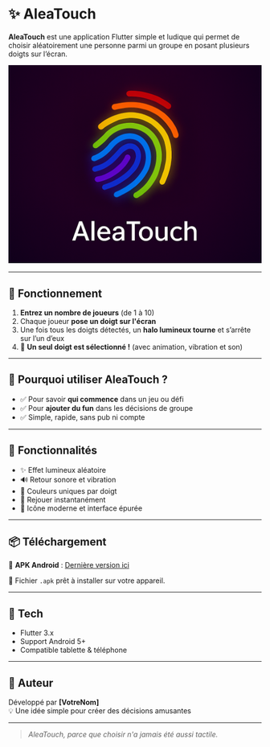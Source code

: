 # ✨ AleaTouch

**AleaTouch** est une application Flutter simple et ludique qui permet de choisir aléatoirement une personne parmi un groupe en posant plusieurs doigts sur l’écran.

![AleaTouch Splash](splash_screen_crop.PNG)

---

## 📱 Fonctionnement

1. **Entrez un nombre de joueurs** (de 1 à 10)
2. Chaque joueur **pose un doigt sur l'écran**
3. Une fois tous les doigts détectés, un **halo lumineux tourne** et s’arrête sur l’un d’eux
4. 🎉 **Un seul doigt est sélectionné !** (avec animation, vibration et son)

---

## 🎯 Pourquoi utiliser AleaTouch ?

- ✅ Pour savoir **qui commence** dans un jeu ou défi
- ✅ Pour **ajouter du fun** dans les décisions de groupe
- ✅ Simple, rapide, sans pub ni compte

---

## 🧩 Fonctionnalités

- ✨ Effet lumineux aléatoire
- 🔊 Retour sonore et vibration
- 🌈 Couleurs uniques par doigt
- 🔄 Rejouer instantanément
- 📲 Icône moderne et interface épurée

---

## 📦 Téléchargement

📱 **APK Android** : [Dernière version ici](https://github.com/votre-compte/AleaTouch/releases)

📂 Fichier `.apk` prêt à installer sur votre appareil.

---

## 🔧 Tech

- Flutter 3.x
- Support Android 5+
- Compatible tablette & téléphone

---

## 👤 Auteur

Développé par **[VotreNom]**  
💡 Une idée simple pour créer des décisions amusantes

---

> *AleaTouch, parce que choisir n'a jamais été aussi tactile.*
